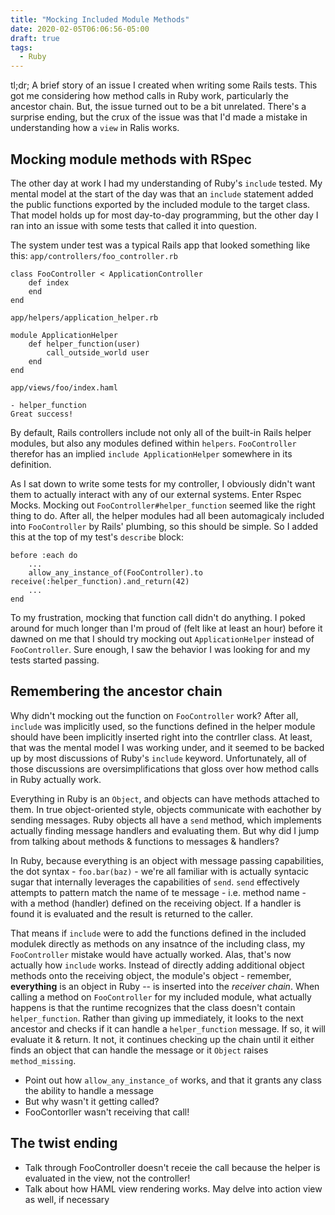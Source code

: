 ```yaml
---
title: "Mocking Included Module Methods"
date: 2020-02-05T06:06:56-05:00
draft: true
tags:
  - Ruby
---
```


tl;dr; A brief story of an issue I created when writing some Rails tests.
This got me considering how method calls in Ruby work, particularly the ancestor chain.
But, the issue turned out to be a bit unrelated.
There's a surprise ending, but the crux of the issue was that I'd made a mistake in understanding how a `view` in Ralis works.

## Mocking module methods with RSpec
The other day at work I had my understanding of Ruby's `include` tested.
My mental model at the start of the day was that an `include` statement added the public functions exported by the included module to the target class.
That model holds up for most day-to-day programming, but the other day I ran into an issue with some tests that called it into question.

The system under test was a typical Rails app that looked something like this:
`app/controllers/foo_controller.rb`
```
class FooController < ApplicationController
    def index
    end
end
```

`app/helpers/application_helper.rb`
```
module ApplicationHelper
    def helper_function(user)
        call_outside_world user
    end
end
```

`app/views/foo/index.haml`
```
- helper_function
Great success!
```

By default, Rails controllers include not only all of the built-in Rails helper modules, but also any modules defined within `helpers`.
`FooController` therefor has an implied `include ApplicationHelper` somewhere in its definition.

As I sat down to write some tests for my controller, I obviously didn't want them to actually interact with any of our external systems.
Enter Rspec Mocks.
Mocking out `FooController#helper_function` seemed like the right thing to do.
After all, the helper modules had all been automagicaly included into `FooController` by Rails' plumbing, so this should be simple.
So I added this at the top of my test's `describe` block:

```
before :each do
    ...
    allow_any_instance_of(FooController).to receive(:helper_function).and_return(42)
    ...
end
```

To my frustration, mocking that function call didn't do anything.
I poked around for much longer than I'm proud of (felt like at least an hour) before it dawned on me that I should try mocking out `ApplicationHelper` instead of `FooController`.
Sure enough, I saw the behavior I was looking for and my tests started passing.

## Remembering the ancestor chain

Why didn't mocking out the function on `FooController` work?
After all, `include` was implicitly used, so the functions defined in the helper module should have been implicitly inserted right into the contrller class.
At least, that was the mental model I was working under, and it seemed to be backed up by most discussions of Ruby's `include` keyword.
Unfortunately, all of those discussions are oversimplifications that gloss over how method calls in Ruby actually work.

Everything in Ruby is an `Object`, and objects can have methods attached to them.
In true object-oriented style, objects communicate with eachother by sending messages.
Ruby objects all have a `send` method, which implements actually finding message handlers and evaluating them.
But why did I jump from talking about methods & functions to messages & handlers?

In Ruby, because everything is an object with message passing capabilities, the dot syntax - `foo.bar(baz)` - we're all familiar with is actually syntacic sugar that internally leverages the capabilities of `send`.
`send` effectively attempts to pattern match the name of te message - i.e. method name - with a method (handler) defined on the receiving object.
If a handler is found it is evaluated and the result is returned to the caller.

That means if `include` were to add the functions defined in the included modulek directly as methods on any insatnce of the including class, my `FooController` mistake would have actually worked.
Alas, that's now actually how `include` works.
Instead of directly adding additional object methods onto the receiving object, the module's object - remember, **everything** is an object in Ruby -- is inserted into the *receiver chain*.
When calling a method on `FooController` for my included module, what actually happens is that the runtime recognizes that the class doesn't contain `helper_function`.
Rather than giving up immediately, it looks to the next ancestor and checks if it can handle a `helper_function` message.
If so, it will evaluate it & return.
It not, it continues checking up the chain until it either finds an object that can handle the message or it `Object` raises `method_missing`.

- Point out how `allow_any_instance_of` works, and that it grants any class the ability to handle a message
- But why wasn't it getting called?
- FooContorller wasn't receiving that call!

## The twist ending
- Talk through FooController doesn't receie the call because the helper is evaluated in the view, not the controller!
- Talk about how HAML view rendering works. May delve into action view as well, if necessary
